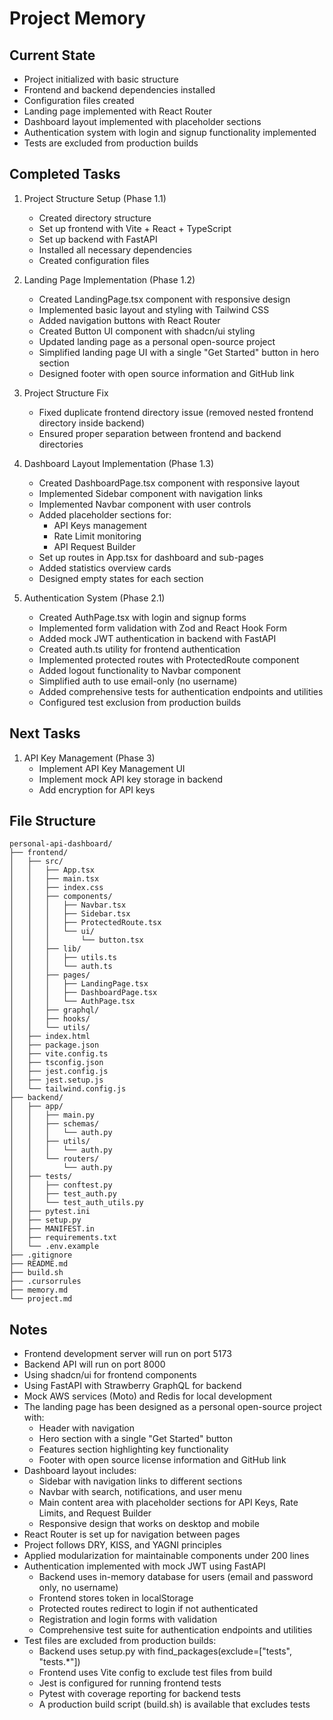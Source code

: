 # Project Memory

## Current State
- Project initialized with basic structure
- Frontend and backend dependencies installed
- Configuration files created
- Landing page implemented with React Router
- Dashboard layout implemented with placeholder sections
- Authentication system with login and signup functionality implemented
- Tests are excluded from production builds

## Completed Tasks
1. Project Structure Setup (Phase 1.1)
   - Created directory structure
   - Set up frontend with Vite + React + TypeScript
   - Set up backend with FastAPI
   - Installed all necessary dependencies
   - Created configuration files

2. Landing Page Implementation (Phase 1.2)
   - Created LandingPage.tsx component with responsive design
   - Implemented basic layout and styling with Tailwind CSS
   - Added navigation buttons with React Router
   - Created Button UI component with shadcn/ui styling
   - Updated landing page as a personal open-source project
   - Simplified landing page UI with a single "Get Started" button in hero section
   - Designed footer with open source information and GitHub link

3. Project Structure Fix
   - Fixed duplicate frontend directory issue (removed nested frontend directory inside backend)
   - Ensured proper separation between frontend and backend directories

4. Dashboard Layout Implementation (Phase 1.3)
   - Created DashboardPage.tsx component with responsive layout
   - Implemented Sidebar component with navigation links
   - Implemented Navbar component with user controls
   - Added placeholder sections for:
     - API Keys management
     - Rate Limit monitoring
     - API Request Builder
   - Set up routes in App.tsx for dashboard and sub-pages
   - Added statistics overview cards
   - Designed empty states for each section

5. Authentication System (Phase 2.1)
   - Created AuthPage.tsx with login and signup forms
   - Implemented form validation with Zod and React Hook Form
   - Added mock JWT authentication in backend with FastAPI
   - Created auth.ts utility for frontend authentication
   - Implemented protected routes with ProtectedRoute component
   - Added logout functionality to Navbar component
   - Simplified auth to use email-only (no username)
   - Added comprehensive tests for authentication endpoints and utilities
   - Configured test exclusion from production builds

## Next Tasks
1. API Key Management (Phase 3)
   - Implement API Key Management UI
   - Implement mock API key storage in backend
   - Add encryption for API keys

## File Structure
```
personal-api-dashboard/
├── frontend/
│   ├── src/
│   │   ├── App.tsx
│   │   ├── main.tsx
│   │   ├── index.css
│   │   ├── components/
│   │   │   ├── Navbar.tsx
│   │   │   ├── Sidebar.tsx
│   │   │   ├── ProtectedRoute.tsx
│   │   │   └── ui/
│   │   │       └── button.tsx
│   │   ├── lib/
│   │   │   ├── utils.ts
│   │   │   └── auth.ts
│   │   ├── pages/
│   │   │   ├── LandingPage.tsx
│   │   │   ├── DashboardPage.tsx
│   │   │   └── AuthPage.tsx
│   │   ├── graphql/
│   │   ├── hooks/
│   │   └── utils/
│   ├── index.html
│   ├── package.json
│   ├── vite.config.ts
│   ├── tsconfig.json
│   ├── jest.config.js
│   ├── jest.setup.js
│   └── tailwind.config.js
├── backend/
│   ├── app/
│   │   ├── main.py
│   │   ├── schemas/
│   │   │   └── auth.py
│   │   ├── utils/
│   │   │   └── auth.py
│   │   └── routers/
│   │       └── auth.py
│   ├── tests/
│   │   ├── conftest.py
│   │   ├── test_auth.py
│   │   └── test_auth_utils.py
│   ├── pytest.ini
│   ├── setup.py
│   ├── MANIFEST.in
│   ├── requirements.txt
│   └── .env.example
├── .gitignore
├── README.md
├── build.sh
├── .cursorrules
├── memory.md
└── project.md
```

## Notes
- Frontend development server will run on port 5173
- Backend API will run on port 8000
- Using shadcn/ui for frontend components
- Using FastAPI with Strawberry GraphQL for backend
- Mock AWS services (Moto) and Redis for local development
- The landing page has been designed as a personal open-source project with:
  - Header with navigation
  - Hero section with a single "Get Started" button
  - Features section highlighting key functionality
  - Footer with open source license information and GitHub link
- Dashboard layout includes:
  - Sidebar with navigation links to different sections
  - Navbar with search, notifications, and user menu
  - Main content area with placeholder sections for API Keys, Rate Limits, and Request Builder
  - Responsive design that works on desktop and mobile
- React Router is set up for navigation between pages
- Project follows DRY, KISS, and YAGNI principles
- Applied modularization for maintainable components under 200 lines
- Authentication implemented with mock JWT using FastAPI
  - Backend uses in-memory database for users (email and password only, no username)
  - Frontend stores token in localStorage
  - Protected routes redirect to login if not authenticated
  - Registration and login forms with validation
  - Comprehensive test suite for authentication endpoints and utilities
- Test files are excluded from production builds:
  - Backend uses setup.py with find_packages(exclude=["tests", "tests.*"])
  - Frontend uses Vite config to exclude test files from build
  - Jest is configured for running frontend tests
  - Pytest with coverage reporting for backend tests
  - A production build script (build.sh) is available that excludes tests
